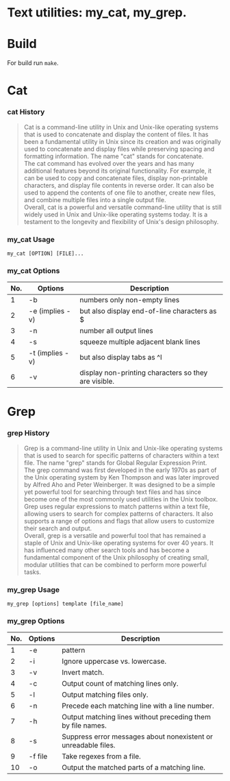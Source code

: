 # Text utilities: my_cat, my_grep.

# Build

For build run `make`.

# Cat

### cat History

> Cat is a command-line utility in Unix and Unix-like operating systems that is used to concatenate and display the content of files. It has been a fundamental utility in Unix since its creation and was originally used to concatenate and display files while preserving spacing and formatting information. The name "cat" stands for concatenate.  
> The cat command has evolved over the years and has many additional features beyond its original functionality. For example, it can be used to copy and concatenate files, display non-printable characters, and display file contents in reverse order. It can also be used to append the contents of one file to another, create new files, and combine multiple files into a single output file.  
> Overall, cat is a powerful and versatile command-line utility that is still widely used in Unix and Unix-like operating systems today. It is a testament to the longevity and flexibility of Unix's design philosophy.

### my_cat Usage

`my_cat [OPTION] [FILE]...`

### my_cat Options

| No. | Options | Description |
| ------ | ------ | ------ |
| 1 | -b | numbers only non-empty lines |
| 2 | -e (implies -v) | but also display end-of-line characters as $  |
| 3 | -n | number all output lines |
| 4 | -s | squeeze multiple adjacent blank lines |
| 5 | -t (implies -v) | but also display tabs as ^I  |
| 6 | -v | display non-printing characters so they are visible.  |

# Grep

### grep History

> Grep is a command-line utility in Unix and Unix-like operating systems that is used to search for specific patterns of characters within a text file. The name "grep" stands for Global Regular Expression Print.  
> The grep command was first developed in the early 1970s as part of the Unix operating system by Ken Thompson and was later improved by Alfred Aho and Peter Weinberger. It was designed to be a simple yet powerful tool for searching through text files and has since become one of the most commonly used utilities in the Unix toolbox.  
> Grep uses regular expressions to match patterns within a text file, allowing users to search for complex patterns of characters. It also supports a range of options and flags that allow users to customize their search and output.  
> Overall, grep is a versatile and powerful tool that has remained a staple of Unix and Unix-like operating systems for over 40 years. It has influenced many other search tools and has become a fundamental component of the Unix philosophy of creating small, modular utilities that can be combined to perform more powerful tasks.

### my_grep Usage

`my_grep [options] template [file_name]`

### my_grep Options

| No. | Options | Description |
| ------ | ------ | ------ |
| 1 | -e | pattern |
| 2 | -i | Ignore uppercase vs. lowercase.  |
| 3 | -v | Invert match. |
| 4 | -c | Output count of matching lines only. |
| 5 | -l | Output matching files only.  |
| 6 | -n | Precede each matching line with a line number. |
| 7 | -h | Output matching lines without preceding them by file names. |
| 8 | -s | Suppress error messages about nonexistent or unreadable files. |
| 9 | -f file | Take regexes from a file. |
| 10 | -o | Output the matched parts of a matching line. |